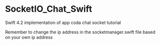 # SocketIO_Chat_Swift
Swift 4.2 implementation of app coda chat socket tutorial

Remember to change the ip address in the socketmanager.swift file based on your own ip address

